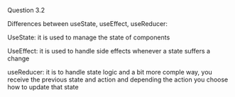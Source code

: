 Question 3.2

Differences between useState, useEffect, useReducer:

UseState: it is used to manage the state of components

UseEffect: it is used to handle side effects whenever a state suffers a change

useReducer: it is to handle state logic and a bit more comple way, you receive the previous state and action and depending the action you choose how to update that state
